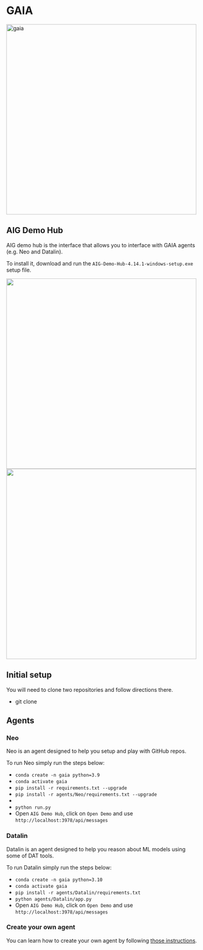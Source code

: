 # GAIA
<img src="https://github.com/aigdat/gaia/assets/4722733/0db60b9b-05d5-4732-a74e-f67bc9bdb61b" alt="gaia" width="500">

## AIG Demo Hub

AIG demo hub is the interface that allows you to interface with GAIA agents (e.g. Neo and Datalin).

To install it, download and run the `AIG-Demo-Hub-4.14.1-windows-setup.exe` setup file.

<img src="https://github.com/aigdat/gaia/raw/main/img/demo_hub_1.png"  width="500"/>

<img src="https://github.com/aigdat/gaia/raw/main/img/demo_hub_2.png"  width="500"/>

## Initial setup
You will need to clone two repositories and follow directions there.
* git clone 

## Agents

### Neo

Neo is an agent designed to help you setup and play with GitHub repos.

To run Neo simply run the steps below:
* `conda create -n gaia python=3.9`
* `conda activate gaia`
* `pip install -r requirements.txt --upgrade`
* `pip install -r agents/Neo/requirements.txt --upgrade`
* 
* `python run.py`
* Open `AIG Demo Hub`, click on `Open Demo` and use `http://localhost:3978/api/messages`

### Datalin

Datalin is an agent designed to help you reason about ML models using some of DAT tools.

To run Datalin simply run the steps below:
* `conda create -n gaia python=3.10`
* `conda activate gaia`
* `pip install -r agents/Datalin/requirements.txt`
* `python agents/Datalin/app.py`
* Open `AIG Demo Hub`, click on `Open Demo` and use `http://localhost:3978/api/messages`

### Create your own agent

You can learn how to create your own agent by following [those instructions](https://learn.microsoft.com/en-us/azure/bot-service/bot-service-quickstart-create-bot).
